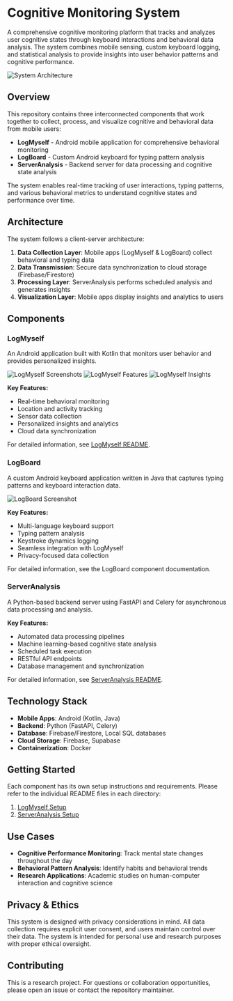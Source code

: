 # Cognitive Monitoring System

A comprehensive cognitive monitoring platform that tracks and analyzes user cognitive states through keyboard interactions and behavioral data analysis. The system combines mobile sensing, custom keyboard logging, and statistical analysis to provide insights into user behavior patterns and cognitive performance.

![System Architecture](README_images/system_architecture.png)

## Overview

This repository contains three interconnected components that work together to collect, process, and visualize cognitive and behavioral data from mobile users:

- **LogMyself** - Android mobile application for comprehensive behavioral monitoring
- **LogBoard** - Custom Android keyboard for typing pattern analysis
- **ServerAnalysis** - Backend server for data processing and cognitive state analysis

The system enables real-time tracking of user interactions, typing patterns, and various behavioral metrics to understand cognitive states and performance over time.

## Architecture

The system follows a client-server architecture:

1. **Data Collection Layer**: Mobile apps (LogMyself & LogBoard) collect behavioral and typing data
2. **Data Transmission**: Secure data synchronization to cloud storage (Firebase/Firestore)
3. **Processing Layer**: ServerAnalysis performs scheduled analysis and generates insights
4. **Visualization Layer**: Mobile apps display insights and analytics to users

## Components

### LogMyself
An Android application built with Kotlin that monitors user behavior and provides personalized insights.

![LogMyself Screenshots](README_images/logmyself_screenshot_1.png)
![LogMyself Features](README_images/logmyself_screenshot_2.png)
![LogMyself Insights](README_images/logmyself_screenshot_3.png)

**Key Features:**
- Real-time behavioral monitoring
- Location and activity tracking
- Sensor data collection
- Personalized insights and analytics
- Cloud data synchronization

For detailed information, see [LogMyself README](LogMyself/README.md).

### LogBoard
A custom Android keyboard application written in Java that captures typing patterns and keyboard interaction data.

![LogBoard Screenshot](README_images/logboard_screenshot.png)

**Key Features:**
- Multi-language keyboard support
- Typing pattern analysis
- Keystroke dynamics logging
- Seamless integration with LogMyself
- Privacy-focused data collection

For detailed information, see the LogBoard component documentation.

### ServerAnalysis
A Python-based backend server using FastAPI and Celery for asynchronous data processing and analysis.

**Key Features:**
- Automated data processing pipelines
- Machine learning-based cognitive state analysis
- Scheduled task execution
- RESTful API endpoints
- Database management and synchronization

For detailed information, see [ServerAnalysis README](ServerAnalysis/README.md).

## Technology Stack

- **Mobile Apps**: Android (Kotlin, Java)
- **Backend**: Python (FastAPI, Celery)
- **Database**: Firebase/Firestore, Local SQL databases
- **Cloud Storage**: Firebase, Supabase
- **Containerization**: Docker

## Getting Started

Each component has its own setup instructions and requirements. Please refer to the individual README files in each directory:

1. [LogMyself Setup](LogMyself/README.md)
2. [ServerAnalysis Setup](ServerAnalysis/README.md)

## Use Cases

- **Cognitive Performance Monitoring**: Track mental state changes throughout the day
- **Behavioral Pattern Analysis**: Identify habits and behavioral trends
- **Research Applications**: Academic studies on human-computer interaction and cognitive science

## Privacy & Ethics

This system is designed with privacy considerations in mind. All data collection requires explicit user consent, and users maintain control over their data. The system is intended for personal use and research purposes with proper ethical oversight.

## Contributing

This is a research project. For questions or collaboration opportunities, please open an issue or contact the repository maintainer.

